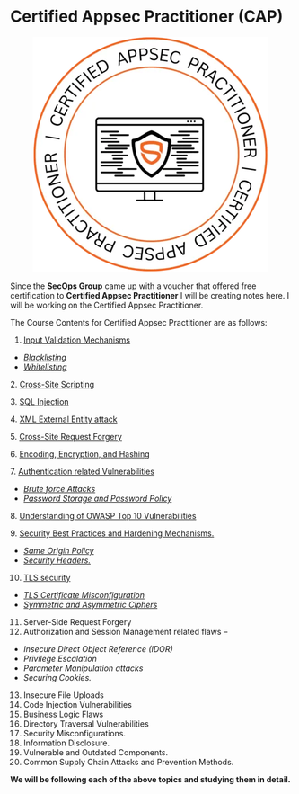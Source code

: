# Certified Appsec Practitioner (CAP)

<figure><img src=".gitbook/assets/image (1).png" alt=""><figcaption></figcaption></figure>



Since the **SecOps Group** came up with a voucher that offered free certification to **Certified Appsec Practitioner** I will be creating notes here. I will be working on the Certified Appsec Practitioner.

The Course Contents for Certified Appsec Practitioner are as follows:

1. [Input Validation Mechanisms](input-validation-mechanisms.md)

* [_Blacklisting_](whitelisting-and-blacklisting.md)
* [_Whitelisting_](whitelisting-and-blacklisting.md)

2\. [Cross-Site Scripting](cross-site-scripting.md)

3\. [SQL Injection](sql-injection.md)

4\. [XML External Entity attack](xml-external-entity-attack.md)

5\. [Cross-Site Request Forgery](cross-site-request-forgery.md)

6\. [Encoding, Encryption, and Hashing](encoding-encryption-and-hashing.md)

7\. [Authentication related Vulnerabilities](authentication-related-vulnerabilities.md)

* [_Brute force Attacks_](brute-force-attacks.md)
* [_Password Storage and Password Policy_](password-storage-and-password-policy.md)

8\. [Understanding of OWASP Top 10 Vulnerabilities](understanding-of-owasp-top-10-vulnerabilities.md)

9\. [Security Best Practices and Hardening Mechanisms.](same-origin-policy.md)

* [_Same Origin Policy_](same-origin-policy.md)
* [_Security Headers._](security-headers..md)

10. [TLS security](tls-security.md)

* [_TLS Certificate Misconfiguration_](tls-security.md)
* [_Symmetric and Asymmetric Ciphers_](tls-security.md)

11. Server-Side Request Forgery
12. &#x20;Authorization and Session Management related flaws –

* _Insecure Direct Object Reference (IDOR)_
* _Privilege Escalation_
* _Parameter Manipulation attacks_
* _Securing Cookies._

13. Insecure File Uploads
14. Code Injection Vulnerabilities
15. Business Logic Flaws
16. Directory Traversal Vulnerabilities
17. Security Misconfigurations.
18. Information Disclosure.
19. Vulnerable and Outdated Components.
20. Common Supply Chain Attacks and Prevention Methods.



**We will be following each of the above topics and studying them in detail.**
